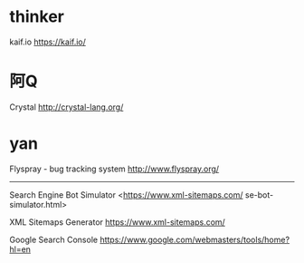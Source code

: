 # thinker

kaif.io
<https://kaif.io/>  

# 阿Q

Crystal
<http://crystal-lang.org/>  

# yan

Flyspray - bug tracking system
<http://www.flyspray.org/>  

--------

Search Engine Bot Simulator
<<https://www.xml-sitemaps.com/>  se-bot-simulator.html>  

XML Sitemaps Generator
https://www.xml-sitemaps.com/

Google Search Console
<https://www.google.com/webmasters/tools/home?hl=en>  